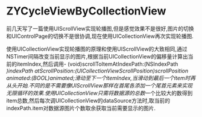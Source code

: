 # ZYCycleViewByCollectionView
前几天写了一篇使用UIScrollView实现轮播图,但是感觉效果不是很好,图片的切换和UIControlPage的切换不是很协调,现在使用UICollectionView再次实现轮播图.

使用UICollectionView实现轮播图的原理和使用UIScrollView的大致相同,通过NSTimer间隔改变当前显示的图片,根据当前UICollectionView的偏移量计算出当前的itemIndex,然后调用- (void)scrollToItemAtIndexPath:(NSIndexPath *)indexPath atScrollPosition:(UICollectionViewScrollPosition)scrollPosition animated:(BOOL)animated;滑动至下一个itemIndex,当滑动到最后一个item时再从头开始.不同的是不需要像UIScrollView那样在首尾各添加一个尾首元素来实现无限循环的效果.使用UICollectionView只需将数据源的总数*一个比较大的数得到item总数,然后每次调UICollectionView的dataSource方法时,取当前的indexPath.item对数据源图片个数取余获取当前需要显示的图片.
